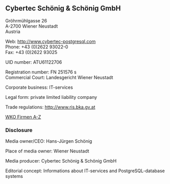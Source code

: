 ## Cybertec Schönig & Schönig GmbH

Gröhrmühlgasse 26 </br>
A-2700 Wiener Neustadt </br>
Austria

Web: http://www.cybertec-postgresql.com </br>
Phone: +43 (0)2622 93022-0 </br>
Fax: +43 (0)2622 93025 </br>

UID number: ATU61122706

Registration number: FN 251576 s </br>
Commercial Court: Landesgericht Wiener Neustadt

Corporate business: IT-services

Legal form: private limited liability company

Trade regulations: http://www.ris.bka.gv.at

[WKO Firmen A-Z](https://firmen.wko.at/Web/DetailsKontakt.aspx?FirmaID=4bc6f466-7bb3-404f-9380-a3f2952e5183&StandortID=0&Suchbegriff=cybertec&Page=1) </br>

### Disclosure

Media owner/CEO: Hans-Jürgen Schönig

Place of media owner: Wiener Neustadt

Media producer: Cybertec Schönig & Schönig GmbH

Editorial concept: Informations about IT-services and PostgreSQL-database systems </br>
